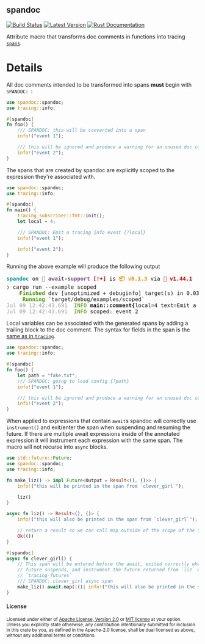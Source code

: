 ## spandoc

[![Build Status][actions-badge]][actions-url]
[![Latest Version][version-badge]][version-url]
[![Rust Documentation][docs-badge]][docs-url]

[actions-badge]: https://github.com/yaahc/spandoc/workflows/Continuous%20integration/badge.svg
[actions-url]: https://github.com/yaahc/spandoc/actions?query=workflow%3A%22Continuous+integration%22
[version-badge]: https://img.shields.io/crates/v/spandoc.svg
[version-url]: https://crates.io/crates/spandoc
[docs-badge]: https://img.shields.io/badge/docs-latest-blue.svg
[docs-url]: https://docs.rs/spandoc

Attribute macro that transforms doc comments in functions into tracing [`spans`](https://docs.rs/tracing/0.1.16/tracing/span/index.html).

# Details

All doc comments intended to be transformed into spans **must** begin with `SPANDOC: `:

```rust
use spandoc::spandoc;
use tracing::info;

#[spandoc]
fn foo() {
    /// SPANDOC: this will be converted into a span
    info!("event 1");

    /// this will be ignored and produce a warning for an unused doc comment
    info!("event 2");
}
```

The spans that are created by spandoc are explicitly scoped to the expression
they're associated with.

```rust
use spandoc::spandoc;
use tracing::info;

#[spandoc]
fn main() {
    tracing_subscriber::fmt::init();
    let local = 4;

    /// SPANDOC: Emit a tracing info event {?local}
    info!("event 1");

    info!("event 2");
}
```

Running the above example will produce the following output

<pre><font color="#06989A"><b>spandoc</b></font> on <font color="#75507B"><b> await-support</b></font> <font color="#CC0000"><b>[!+] </b></font>is <font color="#FF8700"><b>📦 v0.1.3</b></font> via <font color="#CC0000"><b>🦀 v1.44.1</b></font>
<font color="#4E9A06"><b>❯</b></font> cargo run --example scoped
<font color="#4E9A06"><b>    Finished</b></font> dev [unoptimized + debuginfo] target(s) in 0.03s
<font color="#4E9A06"><b>     Running</b></font> `target/debug/examples/scoped`
<font color="#A1A1A1">Jul 09 12:42:43.691 </font><font color="#4E9A06"> INFO</font> <b>main::comment{</b>local=4 text=Emit a tracing info event<b>}</b>: scoped: event 1
<font color="#A1A1A1">Jul 09 12:42:43.691 </font><font color="#4E9A06"> INFO</font> scoped: event 2</pre>

Local variables can be associated with the generated spans by adding a
trailing block to the doc comment. The syntax for fields in the span is the
[same as in `tracing`](https://docs.rs/tracing/*/tracing/index.html#using-the-macros).

```rust
use spandoc::spandoc;
use tracing::info;

#[spandoc]
fn foo() {
    let path = "fake.txt";
    /// SPANDOC: going to load config {?path}
    info!("event 1");

    /// this will be ignored and produce a warning for an unused doc comment
    info!("event 2");
}
```

When applied to expressions that contain `await`s spandoc will correctly
use `instrument()` and exit/enter the span when suspending and resuming the
future. If there are multiple await expressions inside of the annotated
expression it will instrument each expression with the same span. The macro
will not recurse into `async` blocks.


```rust
use std::future::Future;
use spandoc::spandoc;
use tracing::info;

fn make_liz() -> impl Future<Output = Result<(), ()>> {
    info!("this will be printed in the span from `clever_girl`");

    liz()
}

async fn liz() -> Result<(), ()> {
    info!("this will also be printed in the span from `clever_girl`");

    // return a result so we can call map outside of the scope of the future
    Ok(())
}

#[spandoc]
async fn clever_girl() {
    // This span will be entered before the await, exited correctly when the
    // future suspends, and instrument the future returned from `liz` with
    // `tracing-futures`
    /// SPANDOC: clever_girl async span
    make_liz().await.map(|()| info!("this will also be printed in the span"));
}
```

#### License

<sup>
Licensed under either of <a href="LICENSE-APACHE">Apache License, Version
2.0</a> or <a href="LICENSE-MIT">MIT license</a> at your option.
</sup>

<br>

<sub>
Unless you explicitly state otherwise, any contribution intentionally submitted
for inclusion in this crate by you, as defined in the Apache-2.0 license, shall
be dual licensed as above, without any additional terms or conditions.
</sub>
